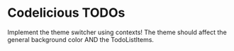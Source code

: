 # Codelicious TODOs

Implement the theme switcher using contexts!
The theme should affect the general background color AND the TodoListItems.